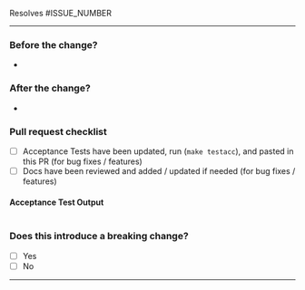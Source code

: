 <!-- Please refer to our contributing docs for any questions on submitting a pull request -->
<!-- Issues are expected for bug fixes and features. -->
Resolves #ISSUE_NUMBER

----

### Before the change?
<!-- Please describe the current behavior that you are modifying. -->

* 

### After the change?
<!-- Please describe the behavior or changes that are being added by this PR. -->

* 

### Pull request checklist 
- [ ] Acceptance Tests have been updated, run (`make testacc`), and pasted in this PR (for bug fixes / features)
- [ ] Docs have been reviewed and added / updated if needed (for bug fixes / features)

#### Acceptance Test Output
<!-- Please paste the results of acceptance tests `make testacc` in the codeblock here. -->
```

```

### Does this introduce a breaking change?
<!-- If this introduces a breaking change make sure to note it here any what the impact might be -->

- [ ] Yes
- [ ] No

----
